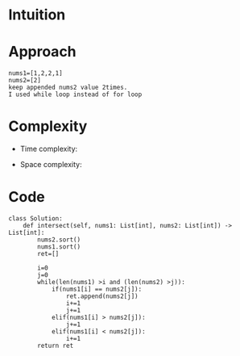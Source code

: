 # Intuition
<!-- Describe your first thoughts on how to solve this problem. -->

# Approach
<!-- Describe your approach to solving the problem. -->
    nums1=[1,2,2,1]
    nums2=[2]
    keep appended nums2 value 2times. 
    I used while loop instead of for loop
# Complexity
- Time complexity:
<!-- Add your time complexity here, e.g. $$O(n)$$ -->

- Space complexity:
<!-- Add your space complexity here, e.g. $$O(n)$$ -->

# Code
```
class Solution:
    def intersect(self, nums1: List[int], nums2: List[int]) -> List[int]:
        nums2.sort()
        nums1.sort()
        ret=[]
    
        i=0
        j=0
        while(len(nums1) >i and (len(nums2) >j)):
            if(nums1[i] == nums2[j]):
                ret.append(nums2[j])
                i+=1
                j+=1
            elif(nums1[i] > nums2[j]):
                j+=1
            elif(nums1[i] < nums2[j]):
                i+=1
        return ret
```